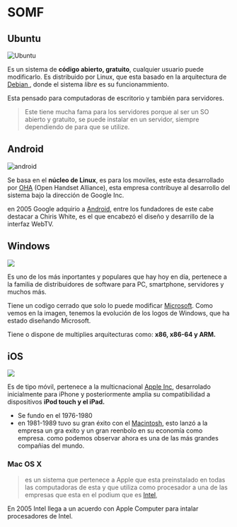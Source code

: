 # SOMF

 
## Ubuntu
![Ubuntu](https://salmorejogeek.files.wordpress.com/2019/04/ubuntu_logo_2.png?w=349)

Es un sistema de **código abierto, gratuito**, cualquier usuario puede modificarlo.
Es distribuido por Linux, que esta basado en la arquitectura de [Debian ](https://www.debian.org/index.es.html),
donde el sistema _libre_ es su funcionammiento.

Esta pensado para computadoras de escritorio y también para servidores. 
>Este tiene mucha fama para los servidores porque
al ser un SO abierto y gratuito, se puede instalar en un servidor, siempre dependiendo de para que se utilize.

## **Android**

![android](https://www.imago-mc.com/wp-content/uploads/2016/10/android-logo-200x200.jpg)

Se basa en el **núcleo de Linux**, es para los moviles, este esta desarrollado por [OHA](https://es.wikipedia.org/wiki/Open_Handset_Alliance) 
(Open Handset Alliance),
esta empresa contribuye al desarrollo del sistema bajo la dirección de Google Inc.

en 2005 Google adquirio a [Android](https://es.wikipedia.org/wiki/Android), entre los fundadores de este cabe destacar a Chiris White, es el que encabezó el
diseño y desarrillo de la interfaz WebTV.

## Windows
![](https://informaticaparadummiesblog.files.wordpress.com/2015/12/windows-logos.png?w=640)

Es uno de los más inportantes y populares que hay hoy en día, pertenece a la familia de distribuidores de software para
PC, smartphone, servidores y muchos más.

Tiene un codigo cerrado que solo lo puede modificar [Microsoft](https://es.wikipedia.org/wiki/Microsoft).
Como vemos en la imagen, tenemos la evolución de los logos de Windows, que ha estado diseñando Microsoft.

Tiene o dispone de multiplies arquitecturas como: **x86, x86-64 y ARM.**

## iOS

![](https://i0.pngocean.com/files/751/886/348/apple-computer-icons-logo-apple-thumb.jpg)

Es de tipo móvil, pertenece a la multicnacional [Apple Inc](https://es.wikipedia.org/wiki/Apple), desarrolado inicialmente para iPhone y posteriormente 
amplia su compatibilidad a dispositivos **iPod touch y el iPad.** 

* Se fundo en el 1976-1980
* en 1981-1989 tuvo su gran éxito con el [Macintosh](https://es.wikipedia.org/wiki/Macintosh),
esto lanzó a la empresa un gra exito y un gran reenbolo en su economía como empresa. como podemos observar ahora es una
de las más grandes compañias del mundo. 

### Mac OS X

> es un sistema que pertenece a Apple que esta preinstalado en todas las computadoras de esta y que utiliza como procesador a una de las empresas que esta en el podium que es [Intel](https://es.wikipedia.org/wiki/Intel), 

En 2005 Intel llega a un acuerdo con Apple Computer para intalar procesadores de Intel.
